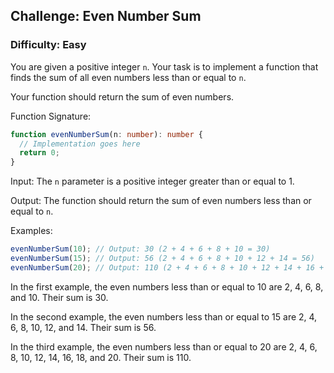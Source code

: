 ## Challenge: Even Number Sum

### Difficulty: Easy

You are given a positive integer `n`. Your task is to implement a function that finds the sum of all even numbers less than or equal to `n`.

Your function should return the sum of even numbers.

Function Signature:
```typescript
function evenNumberSum(n: number): number {
  // Implementation goes here
  return 0;
}
```

Input:
The `n` parameter is a positive integer greater than or equal to 1.

Output:
The function should return the sum of even numbers less than or equal to `n`.

Examples:
```typescript
evenNumberSum(10); // Output: 30 (2 + 4 + 6 + 8 + 10 = 30)
evenNumberSum(15); // Output: 56 (2 + 4 + 6 + 8 + 10 + 12 + 14 = 56)
evenNumberSum(20); // Output: 110 (2 + 4 + 6 + 8 + 10 + 12 + 14 + 16 + 18 + 20 = 110)
```

In the first example, the even numbers less than or equal to 10 are 2, 4, 6, 8, and 10. Their sum is 30.

In the second example, the even numbers less than or equal to 15 are 2, 4, 6, 8, 10, 12, and 14. Their sum is 56.

In the third example, the even numbers less than or equal to 20 are 2, 4, 6, 8, 10, 12, 14, 16, 18, and 20. Their sum is 110.
